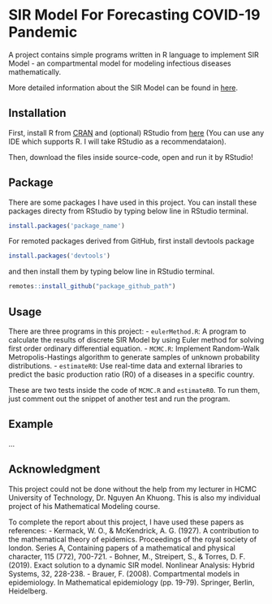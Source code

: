 # SIR Model For Forecasting COVID-19 Pandemic

A project contains simple programs written in R language to implement SIR Model - an compartmental model for modeling infectious diseases mathematically.

More detailed information about the SIR Model can be found in [here](https://www.maa.org/press/periodicals/loci/joma/the-sir-model-for-spread-of-disease-the-differential-equation-model).

## Installation

First, install R from [CRAN](https://cran.rstudio.com/) and (optional) RStudio from [here](https://rstudio.com/products/rstudio/download/#download) (You can use any IDE which supports R. I will take RStudio as a recommendataion).

Then, download the files inside source-code, open and run it by RStudio!

## Package

There are some packages I have used in this project. You can install these packages directy from RStudio by typing below line in RStudio terminal.

```R
install.packages('package_name')
```

For remoted packages derived from GitHub, first install devtools package

```R
install.packages('devtools')
```

and then install them by typing below line in RStudio terminal.

```R
remotes::install_github("package_github_path")
```

## Usage

There are three programs in this project:
	-  ```eulerMethod.R```: A program to calculate the results of discrete SIR Model by using Euler method for solving first order ordinary differential equation.
	-  ```MCMC.R```: Implement Random-Walk Metropolis-Hastings algorithm to generate samples of unknown probability distributions.
	-  ```estimateR0```: Use real-time data and external libraries to predict the basic production ratio (R0) of a diseases in a specific country.
	
These are two tests inside the code of ```MCMC.R``` and ```estimateR0```. To run them, just comment out the snippet of another test and run the program.

## Example

...

## Acknowledgment

This project could not be done without the help from my lecturer in HCMC University of Technology, Dr. Nguyen An Khuong. This is also my individual project of his Mathematical Modeling course.

To complete the report about this project, I have used these papers as references:
	-  Kermack, W. O., & McKendrick, A. G. (1927). A contribution to the mathematical theory of epidemics. Proceedings of the royal society of london. Series A, Containing papers of a mathematical and physical character, 115 (772), 700-721.
	-  Bohner, M., Streipert, S., & Torres, D. F. (2019). Exact solution to a dynamic SIR model. Nonlinear Analysis: Hybrid Systems, 32, 228-238.
	-  Brauer, F. (2008). Compartmental models in epidemiology. In Mathematical epidemiology (pp. 19-79). Springer, Berlin, Heidelberg.





